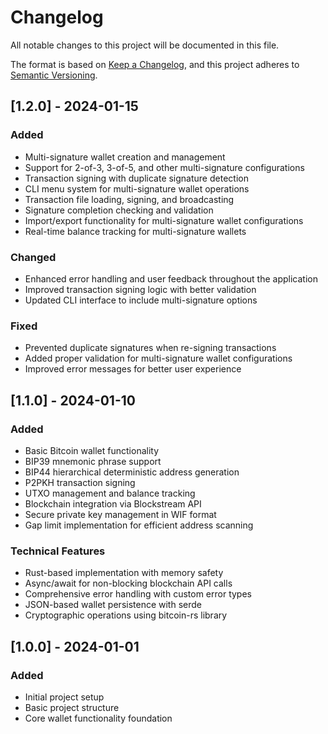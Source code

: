# Changelog

All notable changes to this project will be documented in this file.

The format is based on [Keep a Changelog](https://keepachangelog.com/en/1.0.0/),
and this project adheres to [Semantic Versioning](https://semver.org/spec/v2.0.0.html).

## [1.2.0] - 2024-01-15

### Added
- Multi-signature wallet creation and management
- Support for 2-of-3, 3-of-5, and other multi-signature configurations
- Transaction signing with duplicate signature detection
- CLI menu system for multi-signature wallet operations
- Transaction file loading, signing, and broadcasting
- Signature completion checking and validation
- Import/export functionality for multi-signature wallet configurations
- Real-time balance tracking for multi-signature wallets

### Changed
- Enhanced error handling and user feedback throughout the application
- Improved transaction signing logic with better validation
- Updated CLI interface to include multi-signature options

### Fixed
- Prevented duplicate signatures when re-signing transactions
- Added proper validation for multi-signature wallet configurations
- Improved error messages for better user experience

## [1.1.0] - 2024-01-10

### Added
- Basic Bitcoin wallet functionality
- BIP39 mnemonic phrase support
- BIP44 hierarchical deterministic address generation
- P2PKH transaction signing
- UTXO management and balance tracking
- Blockchain integration via Blockstream API
- Secure private key management in WIF format
- Gap limit implementation for efficient address scanning

### Technical Features
- Rust-based implementation with memory safety
- Async/await for non-blocking blockchain API calls
- Comprehensive error handling with custom error types
- JSON-based wallet persistence with serde
- Cryptographic operations using bitcoin-rs library

## [1.0.0] - 2024-01-01

### Added
- Initial project setup
- Basic project structure
- Core wallet functionality foundation 